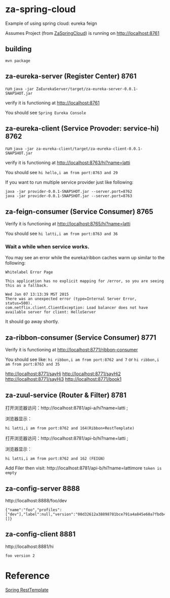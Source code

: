 # za-spring-cloud
Example of using spring cloud: eureka feign

Assumes Project (from [ZaSpringCloud](https://github.com/ziang-info/ZaSpringCloud)) is 
running on [http://localhost:8761](http://localhost:8761)

## building

`mvn package`

## za-eureka-server (Register Center) 8761

run `java -jar ZaEurekaServer/target/za-eureka-server-0.0.1-SNAPSHOT.jar`

verify it is functioning at [http://localhost:8761](http://localhost:8761)

You should see `Spring Eureka Console`

## za-eureka-client (Service Provoder: service-hi) 8762

run `java -jar za-eureka-client/target/za-eureka-client-0.0.1-SNAPSHOT.jar`

verify it is functioning at [http://localhost:8763/hi?name=latti](http://localhost:8763/hi?name=latti)

You should see `hi hello,i am from port:8763 and 29`

If you want to run multiple service provider just like following:

    java -jar provider-0.0.1-SNAPSHOT.jar --server.port=8762  
    java -jar provider-0.0.1-SNAPSHOT.jar --server.port=8763


## za-feign-consumer (Service Consumer)  8765

Verify it is functioning at [http://localhost:8765/hi?name=latti](http://localhost:8765/hi?name=latti)

You should see `hi latti,i am from port:8763 and 36`

### Wait a while when service works.
You may see an error while the eureka/ribbon caches warm up similar to the following:

    Whitelabel Error Page

    This application has no explicit mapping for /error, so you are seeing this as a fallback.

    Wed Jan 07 13:13:39 MST 2015
    There was an unexpected error (type=Internal Server Error, status=500).
    com.netflix.client.ClientException: Load balancer does not have available server for client: HelloServer

It should go away shortly.

## za-ribbon-consumer (Service Consumer) 8771

Verify it is functioning at [http://localhost:8771/ribbon-consumer](http://localhost:8771/ribbon-consumer)

You should see like:
    `hi ribbon,i am from port:8762 and 7`
    or
    `hi ribbon,i am from port:8763 and 35`

[http://localhost:8771/sayHi](http://localhost:8771/sayHi)
[http://localhost:8771/sayHi2](http://localhost:8771/sayHi2)
[http://localhost:8771/sayHi3](http://localhost:8771/sayHi3)
[http://localhost:8771/book1](http://localhost:8771/book1)


## za-zuul-service (Router & Filter) 8781

打开浏览器访问：http://localhost:8781/api-a/hi?name=latti ;

浏览器显示：

    hi latti,i am from port:8762 and 164(Ribbon+RestTemplate)

打开浏览器访问：http://localhost:8781/api-b/hi?name=latti ;

浏览器显示：

    hi latti,i am from port:8762 and 162 (FEIGN)

Add Filer then visit: http://localhost:8781/api-b/hi?name=lattimore
    `token is empty`


## za-config-server 8888

http://localhost:8888/foo/dev
```
{"name":"foo","profiles":["dev"],"label":null,"version":"00d32612a38898781bce791a4a845e60a7fbdb4e","state":null,"propertySources":[]}
```

## za-config-client 8881

http://localhost:8881/hi

```
foo version 2
```

# Reference

   [Spring RestTemplate](https://blog.csdn.net/u012702547/article/details/77917939/)


